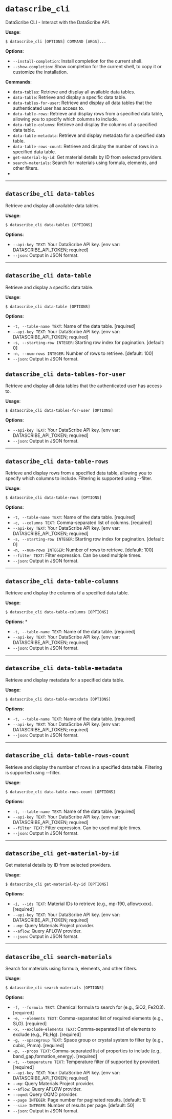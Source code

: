 # `datascribe_cli`

DataScribe CLI - Interact with the DataScribe API.

**Usage**:

```console
$ datascribe_cli [OPTIONS] COMMAND [ARGS]...
```

**Options**:

* `--install-completion`: Install completion for the current shell.
* `--show-completion`: Show completion for the current shell, to copy it or customize the installation.

**Commands**:

* `data-tables`: Retrieve and display all available data tables.
* `data-table`: Retrieve and display a specific data table.
* `data-tables-for-user`: Retrieve and display all data tables that the authenticated user has access to.
* `data-table-rows`: Retrieve and display rows from a specified data table, allowing you to specify which columns to include.
* `data-table-columns`: Retrieve and display the columns of a specified data table.
* `data-table-metadata`: Retrieve and display metadata for a specified data table.
* `data-table-rows-count`: Retrieve and display the number of rows in a specified data table.
* `get-material-by-id`: Get material details by ID from selected providers.
* `search-materials`: Search for materials using formula, elements, and other filters.
*
---

## `datascribe_cli data-tables`

Retrieve and display all available data tables.

**Usage**:

```console
$ datascribe_cli data-tables [OPTIONS]
```

**Options**:

* `--api-key TEXT`: Your DataScribe API key.  [env var: DATASCRIBE_API_TOKEN; required]
* `--json`: Output in JSON format.

---

## `datascribe_cli data-table`

Retrieve and display a specific data table.

**Usage**:

```console
$ datascribe_cli data-table [OPTIONS]
```

**Options**:

* `-t, --table-name TEXT`: Name of the data table.  [required]
* `--api-key TEXT`: Your DataScribe API key.  [env var: DATASCRIBE_API_TOKEN; required]
* `-s, --starting-row INTEGER`: Starting row index for pagination.  [default: 0]
* `-n, --num-rows INTEGER`: Number of rows to retrieve.  [default: 100]
* `--json`: Output in JSON format.

## `datascribe_cli data-tables-for-user`

Retrieve and display all data tables that the authenticated user has access to.

**Usage**:

```console
$ datascribe_cli data-tables-for-user [OPTIONS]
```

**Options**:

* `--api-key TEXT`: Your DataScribe API key.  [env var: DATASCRIBE_API_TOKEN; required]
* `--json`: Output in JSON format.

---

## `datascribe_cli data-table-rows`

Retrieve and display rows from a specified data table, allowing you to specify which columns to include. Filtering is supported using --filter.

**Usage**:

```console
$ datascribe_cli data-table-rows [OPTIONS]
```

**Options**:

* `-t, --table-name TEXT`: Name of the data table.  [required]
* `-c, --columns TEXT`: Comma-separated list of columns.  [required]
* `--api-key TEXT`: Your DataScribe API key.  [env var: DATASCRIBE_API_TOKEN; required]
* `-s, --starting-row INTEGER`: Starting row index for pagination.  [default: 0]
* `-n, --num-rows INTEGER`: Number of rows to retrieve.  [default: 100]
* `--filter TEXT`: Filter expression. Can be used multiple times.
* `--json`: Output in JSON format.

---

## `datascribe_cli data-table-columns`

Retrieve and display the columns of a specified data table.

**Usage**:

```console
$ datascribe_cli data-table-columns [OPTIONS]
```

**Options**:
*
* `-t, --table-name TEXT`: Name of the data table.  [required]
* `--api-key TEXT`: Your DataScribe API key.  [env var: DATASCRIBE_API_TOKEN; required]
* `--json`: Output in JSON format.

---

## `datascribe_cli data-table-metadata`

Retrieve and display metadata for a specified data table.

**Usage**:

```console
$ datascribe_cli data-table-metadata [OPTIONS]
```

**Options**:

* `-t, --table-name TEXT`: Name of the data table.  [required]
* `--api-key TEXT`: Your DataScribe API key.  [env var: DATASCRIBE_API_TOKEN; required]
* `--json`: Output in JSON format.

---

## `datascribe_cli data-table-rows-count`

Retrieve and display the number of rows in a specified data table. Filtering is supported using --filter.

**Usage**:

```console
$ datascribe_cli data-table-rows-count [OPTIONS]
```

**Options**:

* `-t, --table-name TEXT`: Name of the data table.  [required]
* `--api-key TEXT`: Your DataScribe API key.  [env var: DATASCRIBE_API_TOKEN; required]
* `--filter TEXT`: Filter expression. Can be used multiple times.
* `--json`: Output in JSON format.

---

## `datascribe_cli get-material-by-id`

Get material details by ID from selected providers.

**Usage**:

```console
$ datascribe_cli get-material-by-id [OPTIONS]
```

**Options**:

* `-i, --ids TEXT`: Material IDs to retrieve (e.g., mp-190, aflow:xxxx).  [required]
* `--api-key TEXT`: Your DataScribe API key.  [env var: DATASCRIBE_API_TOKEN; required]
* `--mp`: Query Materials Project provider.
* `--aflow`: Query AFLOW provider.
* `--json`: Output in JSON format.

---

## `datascribe_cli search-materials`

Search for materials using formula, elements, and other filters.

**Usage**:

```console
$ datascribe_cli search-materials [OPTIONS]
```

**Options**:

* `-f, --formula TEXT`: Chemical formula to search for (e.g., SiO2, Fe2O3).  [required]
* `-e, --elements TEXT`: Comma-separated list of required elements (e.g., Si,O).  [required]
* `-x, --exclude-elements TEXT`: Comma-separated list of elements to exclude (e.g., Pb,Hg).  [required]
* `-g, --spacegroup TEXT`: Space group or crystal system to filter by (e.g., cubic, Pnma).  [required]
* `-p, --props TEXT`: Comma-separated list of properties to include (e.g., band_gap,formation_energy).  [required]
* `-t, --temperature TEXT`: Temperature filter (if supported by provider).  [required]
* `--api-key TEXT`: Your DataScribe API key.  [env var: DATASCRIBE_API_TOKEN; required]
* `--mp`: Query Materials Project provider.
* `--aflow`: Query AFLOW provider.
* `--oqmd`: Query OQMD provider.
* `--page INTEGER`: Page number for paginated results.   [default: 1]
* `--size INTEGER`: Number of results per page.   [default: 50]
* `--json`: Output in JSON format.
